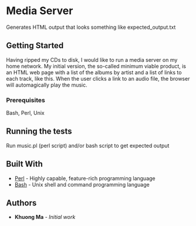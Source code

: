 # Media Server

Generates HTML output that looks something like expected_output.txt


## Getting Started

Having ripped my CDs to disk, I would like to run a media server on my home network. My initial version, the so-called minimum viable product, is an HTML web page with a list of the albums by artist and a list of links to each track, like this. When the user clicks a link to an audio file, the browser will automagically play the music.


### Prerequisites

Bash,
Perl,
Unix


## Running the tests

Run music.pl (perl script) and/or bash script to get expected output


## Built With

* [Perl](https://www.perl.org/get.html) - Highly capable, feature-rich programming language
* [Bash](https://www.gnu.org/software/bash/) - Unix shell and command programming language


## Authors

* **Khuong Ma** - *Initial work* 



